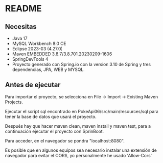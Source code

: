 # README

## Necesitas

* Java 17
* MySQL Workbench 8.0 CE
* Eclipse 2023-03 (4.27.0)
* Maven EMBEDDED 3.8.7/3.8.701.20230209-1606
* SpringDevTools 4
* Proyecto generado con Spring.io con la version 3.10 de Spring y tres dependencias, JPA, WEB y MYSQL.

## Antes de ejecutar

Para importar el proyecto, se selecciona en File -> Import -> Existing Maven Projects.

Ejecutar el script sql encontrado en PokeApi06/src/main/resources/sql para tener la base de datos que usará el proyecto.

Después hay que hacer maven clean, maven install y maven test, para a continuación ejecutar el proyecto con SprinBoot.

Para acceder, en el navegador se pondra "localhost:8080".

Es posible que en algunos equipos sea necesario instalar una extensión de navegador para evitar el CORS, yo personalmente he usado 'Allow-Cors'